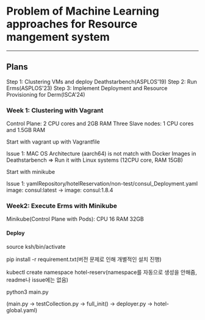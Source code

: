 # Problem of Machine Learning approaches for Resource mangement system
------------

## Plans
Step 1: Clustering VMs and deploy Deathstarbench(ASPLOS'19)
Step 2: Run Erms(ASPLOS'23)
Step 3: Implement Deployment and Resource Provisioning for Derm(ISCA'24)

### Week 1: Clustering with Vagrant
Control Plane: 2 CPU cores and 2GB RAM
Three Slave nodes: 1 CPU cores and 1.5GB RAM

Start with vagrant up with Vagrantfile

Issue 1: MAC OS Architecture (aarch64) is not match with Docker Images in Deathstarbench 
=> Run it with Linux systems (12CPU core, RAM 15GB)

Start with minikube

Issue 1: 
yamlRepository/hotelReservation/non-test/consul_Deployment.yaml 
image: consul:latest -> image: consul:1.8.4

### Week2: Execute Erms with Minikube
Minikube(Control Plane with Pods): CPU 16 RAM 32GB

#### Deploy
source ksh/bin/activate

pip install -r requirement.txt(버전 문제로 인해 개별적인 설치 진행)

kubectl create namespace hotel-reserv(namespace를 자동으로 생성을 안해줌, readme나 issue에는 없음)

python3 main.py

(main.py -> testCollection.py -> full_init() -> deployer.py -> hotel-global.yaml)
